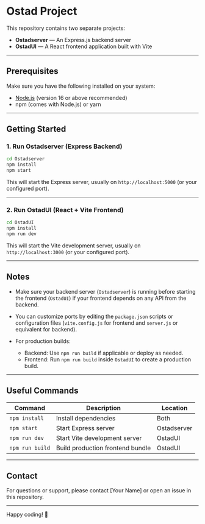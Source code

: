 # Ostad Project

This repository contains two separate projects:

- **Ostadserver** — An Express.js backend server
- **OstadUI** — A React frontend application built with Vite

---

## Prerequisites

Make sure you have the following installed on your system:

- [Node.js](https://nodejs.org/) (version 16 or above recommended)
- npm (comes with Node.js) or yarn

---

## Getting Started

### 1. Run Ostadserver (Express Backend)

```bash
cd Ostadserver
npm install
npm start
```

This will start the Express server, usually on `http://localhost:5000` (or your configured port).

---

### 2. Run OstadUI (React + Vite Frontend)

```bash
cd OstadUI
npm install
npm run dev
```

This will start the Vite development server, usually on `http://localhost:3000` (or your configured port).

---

## Notes

- Make sure your backend server (`Ostadserver`) is running before starting the frontend (`OstadUI`) if your frontend depends on any API from the backend.
- You can customize ports by editing the `package.json` scripts or configuration files (`vite.config.js` for frontend and `server.js` or equivalent for backend).
- For production builds:

  - Backend: Use `npm run build` if applicable or deploy as needed.
  - Frontend: Run `npm run build` inside `OstadUI` to create a production build.

---

## Useful Commands

| Command         | Description                      | Location    |
| --------------- | -------------------------------- | ----------- |
| `npm install`   | Install dependencies             | Both        |
| `npm start`     | Start Express server             | Ostadserver |
| `npm run dev`   | Start Vite development server    | OstadUI     |
| `npm run build` | Build production frontend bundle | OstadUI     |

---

## Contact

For questions or support, please contact \[Your Name] or open an issue in this repository.

---

Happy coding! 🚀

